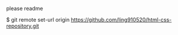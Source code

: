 please readme 



$ git remote set-url origin https://github.com/ling910520/html-css-repository.git
